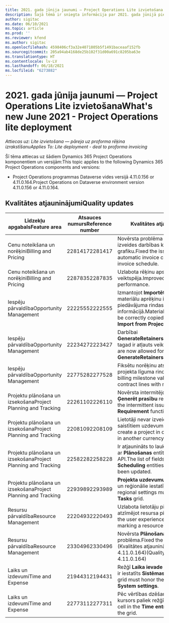 ```yaml
---
title: 2021. gada jūnija jaunumi — Project Operations Lite izvietošana
description: Šajā tēmā ir sniegta informācija par 2021. gada jūnijā pieejamajiem kvalitātes atjauninājumiem Project Operations Lite izvietošanai.
author: sigitac
ms.date: 06/10/2021
ms.topic: article
ms.prod: ''
ms.reviewer: kfend
ms.author: sigitac
ms.openlocfilehash: 4598406cf3a32e4071805b5f1491baceaaf152fb
ms.sourcegitcommit: 205a94ab4168de25b102f31d00a691c8205ba63e
ms.translationtype: HT
ms.contentlocale: lv-LV
ms.lasthandoff: 06/18/2021
ms.locfileid: "6273882"
---
```

# <a name="whats-new-june-2021---project-operations-lite-deployment"></a><span data-ttu-id="d2a83-103">2021. gada jūnija jaunumi — Project Operations Lite izvietošana</span><span class="sxs-lookup"><span data-stu-id="d2a83-103">What's new June 2021 - Project Operations lite deployment</span></span>

<span data-ttu-id="d2a83-104">_Attiecas uz: Lite izvietošana — pāreja uz proforma rēķina izrakstīšanu_</span><span class="sxs-lookup"><span data-stu-id="d2a83-104">_Applies To: Lite deployment - deal to proforma invoicing_</span></span>

<span data-ttu-id="d2a83-105">Šī tēma attiecas uz šādiem Dynamics 365 Project Operations komponentiem un versijām:</span><span class="sxs-lookup"><span data-stu-id="d2a83-105">This topic applies to the following Dynamics 365 Project Operations components and versions:</span></span>

  - <span data-ttu-id="d2a83-106">Project Operations programmas Dataverse vides versijā 4.11.0.156 or 4.11.0.164.</span><span class="sxs-lookup"><span data-stu-id="d2a83-106">Project Operations on Dataverse environment version 4.11.0.156 or 4.11.0.164.</span></span>

## <a name="quality-updates"></a><span data-ttu-id="d2a83-107">Kvalitātes atjauninājumi</span><span class="sxs-lookup"><span data-stu-id="d2a83-107">Quality updates</span></span>

| <span data-ttu-id="d2a83-108">**Līdzekļu apgabals**</span><span class="sxs-lookup"><span data-stu-id="d2a83-108">**Feature area**</span></span> | <span data-ttu-id="d2a83-109">**Atsauces numurs**</span><span class="sxs-lookup"><span data-stu-id="d2a83-109">**Reference number**</span></span> | <span data-ttu-id="d2a83-110">**Kvalitātes atjauninājums**</span><span class="sxs-lookup"><span data-stu-id="d2a83-110">**Quality update**</span></span> |
| --- | --- | --- |
| <span data-ttu-id="d2a83-111">Cenu noteikšana un norēķini</span><span class="sxs-lookup"><span data-stu-id="d2a83-111">Billing and Pricing</span></span> | <span data-ttu-id="d2a83-112">2281417</span><span class="sxs-lookup"><span data-stu-id="d2a83-112">2281417</span></span> | <span data-ttu-id="d2a83-113">Novērsta problēma saistībā ar automātiskās rēķinu izveides darbības kļūmi, izmantojot rēķinu grafiku.</span><span class="sxs-lookup"><span data-stu-id="d2a83-113">Fixed the issue regarding the failure of the automatic invoice creation action through the invoice schedule.</span></span> |
| <span data-ttu-id="d2a83-114">Cenu noteikšana un norēķini</span><span class="sxs-lookup"><span data-stu-id="d2a83-114">Billing and Pricing</span></span> | <span data-ttu-id="d2a83-115">2287835</span><span class="sxs-lookup"><span data-stu-id="d2a83-115">2287835</span></span> |   <span data-ttu-id="d2a83-116">Uzlabota rēķinu apstiprināšanas veiktspēja.</span><span class="sxs-lookup"><span data-stu-id="d2a83-116">Improved invoice confirmation performance.</span></span> |
| <span data-ttu-id="d2a83-117">Iespēju pārvaldība</span><span class="sxs-lookup"><span data-stu-id="d2a83-117">Opportunity Management</span></span> | <span data-ttu-id="d2a83-118">2222555</span><span class="sxs-lookup"><span data-stu-id="d2a83-118">2222555</span></span> | <span data-ttu-id="d2a83-119">Izmantojot **Importēt no projekta aprēķina**, materiālu aprēķinu iekļaujamība ir pareizi jāiekopē piedāvājuma rindas detalizētajā informācijā.</span><span class="sxs-lookup"><span data-stu-id="d2a83-119">Material estimates chargeability must be correctly copied to quote line details when using **Import from Project Estimation**.</span></span> |
| <span data-ttu-id="d2a83-120">Iespēju pārvaldība</span><span class="sxs-lookup"><span data-stu-id="d2a83-120">Opportunity Management</span></span> | <span data-ttu-id="d2a83-121">2223427</span><span class="sxs-lookup"><span data-stu-id="d2a83-121">2223427</span></span> | <span data-ttu-id="d2a83-122">Darbībai **GenerateRetainersFromRetainerScheduleOptions** tagad ir atļauts veikt pielāgojumus.</span><span class="sxs-lookup"><span data-stu-id="d2a83-122">Customizations are now allowed for the action, **GenerateRetainersFromRetainerScheduleOptions**.</span></span> |
| <span data-ttu-id="d2a83-123">Iespēju pārvaldība</span><span class="sxs-lookup"><span data-stu-id="d2a83-123">Opportunity Management</span></span> | <span data-ttu-id="d2a83-124">2277528</span><span class="sxs-lookup"><span data-stu-id="d2a83-124">2277528</span></span> | <span data-ttu-id="d2a83-125">Fiksētu norēķinu atskaites punktu vērtību aprēķins projekta līguma rindām ar vairākiem klientiem.</span><span class="sxs-lookup"><span data-stu-id="d2a83-125">Fixed billing milestone value calculation for project contract lines with multiple customers.</span></span> |
| <span data-ttu-id="d2a83-126">Projektu plānošana un izsekošana</span><span class="sxs-lookup"><span data-stu-id="d2a83-126">Project Planning and Tracking</span></span> | <span data-ttu-id="d2a83-127">2226110</span><span class="sxs-lookup"><span data-stu-id="d2a83-127">2226110</span></span> | <span data-ttu-id="d2a83-128">Novērsta intermitējoša problēma ar funkciju **Ģenerēt prasību** režģī **Projekta darba grupa**.</span><span class="sxs-lookup"><span data-stu-id="d2a83-128">Fixed the intermittent issue with the **Generate Requirement** function in the **Project team** grid.</span></span> |
| <span data-ttu-id="d2a83-129">Projektu plānošana un izsekošana</span><span class="sxs-lookup"><span data-stu-id="d2a83-129">Project Planning and Tracking</span></span> | <span data-ttu-id="d2a83-130">2208109</span><span class="sxs-lookup"><span data-stu-id="d2a83-130">2208109</span></span> | <span data-ttu-id="d2a83-131">Lietotāji nevar izveidot projektu vienā valūtā ar saistītiem uzdevumiem citā valūtā.</span><span class="sxs-lookup"><span data-stu-id="d2a83-131">Users can't create a project in one currency with related tasks in another currency.</span></span> |
| <span data-ttu-id="d2a83-132">Projektu plānošana un izsekošana</span><span class="sxs-lookup"><span data-stu-id="d2a83-132">Project Planning and Tracking</span></span> | <span data-ttu-id="d2a83-133">2258228</span><span class="sxs-lookup"><span data-stu-id="d2a83-133">2258228</span></span> | <span data-ttu-id="d2a83-134">Ir atjaunināts to lauku saraksts, ko atļauts modificēt ar **Plānošanas** entītijām, izmantojot plānošanas API.</span><span class="sxs-lookup"><span data-stu-id="d2a83-134">The list of fields allowed to modify with **Scheduling** entities using the Schedule API has been updated.</span></span> |
| <span data-ttu-id="d2a83-135">Projektu plānošana un izsekošana</span><span class="sxs-lookup"><span data-stu-id="d2a83-135">Project Planning and Tracking</span></span> | <span data-ttu-id="d2a83-136">2293989</span><span class="sxs-lookup"><span data-stu-id="d2a83-136">2293989</span></span> | <span data-ttu-id="d2a83-137">**Projekta uzdevumu** režģī ir jānodod pareizā valoda un reģionālie iestatījumi.</span><span class="sxs-lookup"><span data-stu-id="d2a83-137">The correct language and regional settings must be passed to the **Project Tasks** grid.</span></span>|
| <span data-ttu-id="d2a83-138">Resursu pārvaldība</span><span class="sxs-lookup"><span data-stu-id="d2a83-138">Resource Management</span></span> | <span data-ttu-id="d2a83-139">2220493</span><span class="sxs-lookup"><span data-stu-id="d2a83-139">2220493</span></span> | <span data-ttu-id="d2a83-140">Uzlabota lietotāju pieredze **Uzdevumu** režģī, ātri atzīmējot resursa pieprasījumu kā pabeigtu.</span><span class="sxs-lookup"><span data-stu-id="d2a83-140">Fixed the user experience in the **Task** grid when quickly marking a resource request as complete.</span></span> |
| <span data-ttu-id="d2a83-141">Resursu pārvaldība</span><span class="sxs-lookup"><span data-stu-id="d2a83-141">Resource Management</span></span> | <span data-ttu-id="d2a83-142">2330496</span><span class="sxs-lookup"><span data-stu-id="d2a83-142">2330496</span></span> | <span data-ttu-id="d2a83-143">Novērsta **Plānošanas paneļa** ielādes problēma.</span><span class="sxs-lookup"><span data-stu-id="d2a83-143">Fixed the **Schedule Board** loading issue.</span></span> <span data-ttu-id="d2a83-144">(Kvalitātes atjauninājums ir pieejams versijā 4.11.0.164)</span><span class="sxs-lookup"><span data-stu-id="d2a83-144">(Quality update is available in version 4.11.0.164)</span></span> |
| <span data-ttu-id="d2a83-145">Laiks un izdevumi</span><span class="sxs-lookup"><span data-stu-id="d2a83-145">Time and Expense</span></span> | <span data-ttu-id="d2a83-146">2194431</span><span class="sxs-lookup"><span data-stu-id="d2a83-146">2194431</span></span> | <span data-ttu-id="d2a83-147">Režģī **Laika ievade** nedēļas sākumam jābūt, kā tas ir iestatīts **Sistēmas iestatījumos**.</span><span class="sxs-lookup"><span data-stu-id="d2a83-147">The **Time entry** grid must honor the start of the week as set in the **System settings**.</span></span> |
| <span data-ttu-id="d2a83-148">Laiks un izdevumi</span><span class="sxs-lookup"><span data-stu-id="d2a83-148">Time and Expense</span></span> | <span data-ttu-id="d2a83-149">2277311</span><span class="sxs-lookup"><span data-stu-id="d2a83-149">2277311</span></span> | <span data-ttu-id="d2a83-150">Pēc vērtības dzēšanas **Laika ievades** režģa šūnā kursors paliek režģī.</span><span class="sxs-lookup"><span data-stu-id="d2a83-150">After you delete the value in a cell in the **Time entry** grid, the cursor remains in the grid.</span></span> |

